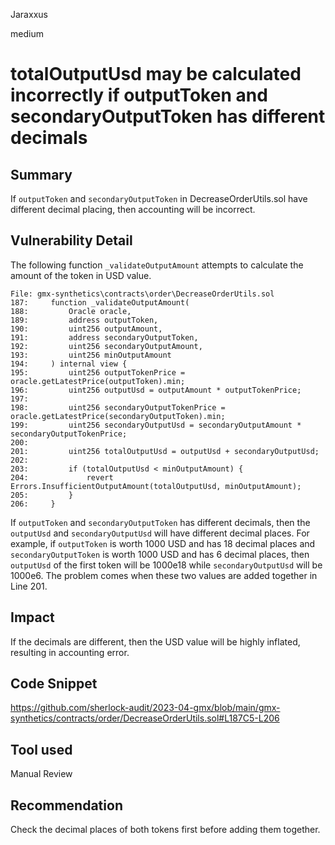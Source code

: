 Jaraxxus

medium

# totalOutputUsd may be calculated incorrectly if outputToken and secondaryOutputToken has different decimals

## Summary

If `outputToken` and `secondaryOutputToken` in DecreaseOrderUtils.sol have different decimal placing, then accounting will be incorrect.

## Vulnerability Detail

The following function `_validateOutputAmount` attempts to calculate the amount of the token in USD value.

```solidity
File: gmx-synthetics\contracts\order\DecreaseOrderUtils.sol
187:     function _validateOutputAmount(
188:         Oracle oracle,
189:         address outputToken,
190:         uint256 outputAmount,
191:         address secondaryOutputToken,
192:         uint256 secondaryOutputAmount,
193:         uint256 minOutputAmount
194:     ) internal view {
195:         uint256 outputTokenPrice = oracle.getLatestPrice(outputToken).min;
196:         uint256 outputUsd = outputAmount * outputTokenPrice;
197: 
198:         uint256 secondaryOutputTokenPrice = oracle.getLatestPrice(secondaryOutputToken).min;
199:         uint256 secondaryOutputUsd = secondaryOutputAmount * secondaryOutputTokenPrice;
200: 
201:         uint256 totalOutputUsd = outputUsd + secondaryOutputUsd;
202: 
203:         if (totalOutputUsd < minOutputAmount) {
204:             revert Errors.InsufficientOutputAmount(totalOutputUsd, minOutputAmount);
205:         }
206:     }
```

If `outputToken` and `secondaryOutputToken` has different decimals, then the `outputUsd` and `secondaryOutputUsd` will have different decimal places. For example, if `outputToken` is worth 1000 USD and has 18 decimal places and `secondaryOutputToken` is worth 1000 USD and has 6 decimal places, then `outputUsd` of the first token will be 1000e18 while `secondaryOutputUsd` will be 1000e6. The problem comes when these two values are added together in Line 201.

## Impact

 If the decimals are different, then the USD value will be highly inflated, resulting in accounting error.

## Code Snippet

https://github.com/sherlock-audit/2023-04-gmx/blob/main/gmx-synthetics/contracts/order/DecreaseOrderUtils.sol#L187C5-L206

## Tool used

Manual Review

## Recommendation

Check the decimal places of both tokens first before adding them together.
